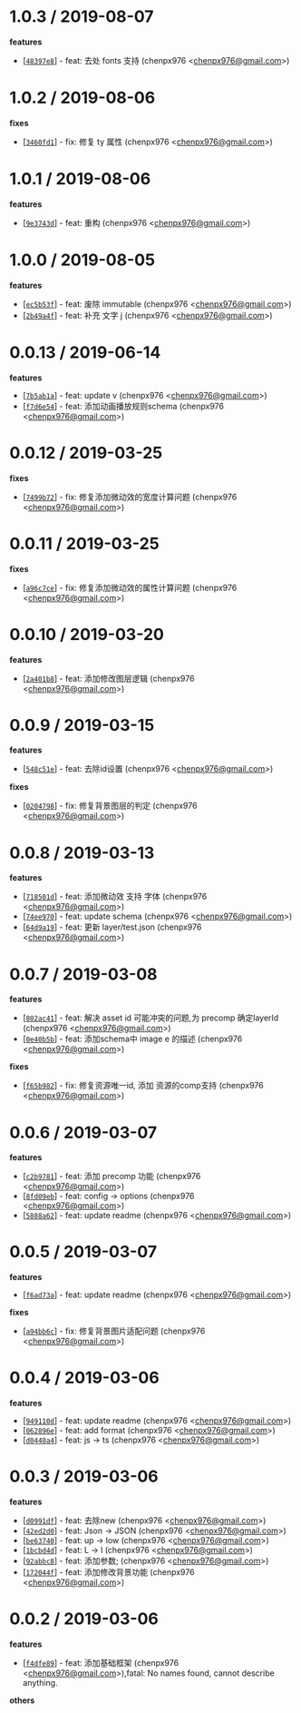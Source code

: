 
1.0.3 / 2019-08-07
==================

**features**
  * [[`48397e8`](http://github.com/Lottie-Lint/lottie-schema/commit/48397e8ca9dd47ecba62202b52a5aecf84e2692c)] - feat: 去处 fonts 支持 (chenpx976 <<chenpx976@gmail.com>>)

1.0.2 / 2019-08-06
==================

**fixes**
  * [[`3460fd1`](http://github.com/Lottie-Lint/lottie-schema/commit/3460fd1143999ce05ee6c6bad9479d04fd16a78a)] - fix: 修复 ty 属性 (chenpx976 <<chenpx976@gmail.com>>)

1.0.1 / 2019-08-06
==================

**features**
  * [[`9e3743d`](http://github.com/Lottie-Lint/lottie-schema/commit/9e3743d3bcaf2ceeb3f3ca4eb86e4e06cdb75e6b)] - feat: 重构 (chenpx976 <<chenpx976@gmail.com>>)

1.0.0 / 2019-08-05
==================

**features**
  * [[`ec5b53f`](http://github.com/Lottie-Lint/lottie-schema/commit/ec5b53f384db2fae49866940968f9409d0a9e797)] - feat: 废除 immutable (chenpx976 <<chenpx976@gmail.com>>)
  * [[`2b49a4f`](http://github.com/Lottie-Lint/lottie-schema/commit/2b49a4f88235a7b3d5f149b2ce2f0b6972c22480)] - feat: 补充 文字 j (chenpx976 <<chenpx976@gmail.com>>)

0.0.13 / 2019-06-14
==================

**features**
  * [[`7b5ab1a`](http://github.com/Lottie-Lint/lottie-schema/commit/7b5ab1a5e69d608df4cb4edc148f9626fe41c337)] - feat: update v (chenpx976 <<chenpx976@gmail.com>>)
  * [[`f7d6e54`](http://github.com/Lottie-Lint/lottie-schema/commit/f7d6e5471a31e95200dcf22637d4ced0f122e2b3)] - feat: 添加动画播放规则schema (chenpx976 <<chenpx976@gmail.com>>)

0.0.12 / 2019-03-25
==================

**fixes**
  * [[`7499b72`](http://github.com/Lottie-Lint/lottie-schema/commit/7499b7226a7ad9fe621c1efec6d6b4f47cad3a5c)] - fix: 修复添加微动效的宽度计算问题 (chenpx976 <<chenpx976@gmail.com>>)

0.0.11 / 2019-03-25
==================

**fixes**
  * [[`a96c7ce`](http://github.com/Lottie-Lint/lottie-schema/commit/a96c7ce545b755fbfd6f22a126aafcebd9925cd7)] - fix: 修复添加微动效的属性计算问题 (chenpx976 <<chenpx976@gmail.com>>)

0.0.10 / 2019-03-20
==================

**features**
  * [[`2a401b8`](http://github.com/Lottie-Lint/lottie-schema/commit/2a401b87ab50399b9bd99834d1f4083bd7d56d52)] - feat: 添加修改图层逻辑 (chenpx976 <<chenpx976@gmail.com>>)

0.0.9 / 2019-03-15
==================

**features**
  * [[`548c51e`](http://github.com/Lottie-Lint/lottie-schema/commit/548c51e128e0bb3535e6840aa3e0a7f045a08890)] - feat: 去除id设置 (chenpx976 <<chenpx976@gmail.com>>)

**fixes**
  * [[`0204798`](http://github.com/Lottie-Lint/lottie-schema/commit/02047987b3e928bf7ad4d67d7a60f3d8d844c2e5)] - fix: 修复背景图层的判定 (chenpx976 <<chenpx976@gmail.com>>)

0.0.8 / 2019-03-13
==================

**features**
  * [[`718501d`](http://github.com/Lottie-Lint/lottie-schema/commit/718501db9db7b9813cb16c81d06fd4e82ee397ac)] - feat: 添加微动效 支持 字体 (chenpx976 <<chenpx976@gmail.com>>)
  * [[`74ee970`](http://github.com/Lottie-Lint/lottie-schema/commit/74ee9706f46db01f16fb16df9a79f898098bdc35)] - feat: update schema (chenpx976 <<chenpx976@gmail.com>>)
  * [[`64d9a19`](http://github.com/Lottie-Lint/lottie-schema/commit/64d9a1926b0791def3c8afd525411d0d81a7baca)] - feat: 更新 layer/test.json (chenpx976 <<chenpx976@gmail.com>>)

0.0.7 / 2019-03-08
==================

**features**
  * [[`802ac41`](http://github.com/Lottie-Lint/lottie-schema/commit/802ac41957cecfa934427a138ec79ff4d4027b27)] - feat: 解决 asset id 可能冲突的问题,为 precomp 确定layerId (chenpx976 <<chenpx976@gmail.com>>)
  * [[`0e40b5b`](http://github.com/Lottie-Lint/lottie-schema/commit/0e40b5b18ee410c7091cb244b0bb5e728c3faa84)] - feat: 添加schema中 image e 的描述 (chenpx976 <<chenpx976@gmail.com>>)

**fixes**
  * [[`f65b982`](http://github.com/Lottie-Lint/lottie-schema/commit/f65b9826c7a2c456b21734c02cc840bfeaa850d3)] - fix: 修复资源唯一id, 添加 资源的comp支持 (chenpx976 <<chenpx976@gmail.com>>)

0.0.6 / 2019-03-07
==================

**features**
  * [[`c2b9781`](http://github.com/Lottie-Lint/lottie-schema/commit/c2b9781664d42be593f96acc30fa7e89a35dd3a8)] - feat: 添加 precomp 功能 (chenpx976 <<chenpx976@gmail.com>>)
  * [[`8fd09eb`](http://github.com/Lottie-Lint/lottie-schema/commit/8fd09eb83f2c680f823aaf3edeac931bb862b877)] - feat: config -> options (chenpx976 <<chenpx976@gmail.com>>)
  * [[`5888a62`](http://github.com/Lottie-Lint/lottie-schema/commit/5888a62187b9be8b0de1aeb097b34c481bb65e7f)] - feat: update readme (chenpx976 <<chenpx976@gmail.com>>)

0.0.5 / 2019-03-07
==================

**features**
  * [[`f6ad73a`](http://github.com/Lottie-Lint/lottie-schema/commit/f6ad73aab2bce56a6a90ce8da0b48cfe0f61a38e)] - feat: update readme (chenpx976 <<chenpx976@gmail.com>>)

**fixes**
  * [[`a94bb6c`](http://github.com/Lottie-Lint/lottie-schema/commit/a94bb6c968dc52b861e43321a9902c22fc9446b8)] - fix: 修复背景图片适配问题 (chenpx976 <<chenpx976@gmail.com>>)

0.0.4 / 2019-03-06
==================

**features**
  * [[`949110d`](http://github.com/Lottie-Lint/lottie-schema/commit/949110dda15e9d7d387998036db9b7d8b959fbd5)] - feat: update readme (chenpx976 <<chenpx976@gmail.com>>)
  * [[`062896e`](http://github.com/Lottie-Lint/lottie-schema/commit/062896e812cde63d134b26e8ecb9d2292a0bfe62)] - feat: add format (chenpx976 <<chenpx976@gmail.com>>)
  * [[`d0440a4`](http://github.com/Lottie-Lint/lottie-schema/commit/d0440a4fd5c472cac6d87d6bf9254337590a94e3)] - feat: js -> ts (chenpx976 <<chenpx976@gmail.com>>)

0.0.3 / 2019-03-06
==================

**features**
  * [[`d0991df`](http://github.com/Lottie-Lint/lottie-schema/commit/d0991dff7992af9b90bcf03ab7dfa8fea8bf5cb4)] - feat: 去除new (chenpx976 <<chenpx976@gmail.com>>)
  * [[`42ed2d0`](http://github.com/Lottie-Lint/lottie-schema/commit/42ed2d0b7980f835b8e9dfd354f4cb70c18dd2d2)] - feat: Json -> JSON (chenpx976 <<chenpx976@gmail.com>>)
  * [[`be63740`](http://github.com/Lottie-Lint/lottie-schema/commit/be63740ad66aa385aaa8342aff9bb61ac2147247)] - feat: up -> low (chenpx976 <<chenpx976@gmail.com>>)
  * [[`1bcbd4d`](http://github.com/Lottie-Lint/lottie-schema/commit/1bcbd4da352fc98d8ffe7ec446ba062b98f45565)] - feat: L -> l (chenpx976 <<chenpx976@gmail.com>>)
  * [[`92abbc8`](http://github.com/Lottie-Lint/lottie-schema/commit/92abbc8aca33a85072026d68144dc01deea06ef0)] - feat: 添加参数; (chenpx976 <<chenpx976@gmail.com>>)
  * [[`172044f`](http://github.com/Lottie-Lint/lottie-schema/commit/172044f6eacc923d917be96c8603b60706928c30)] - feat: 添加修改背景功能 (chenpx976 <<chenpx976@gmail.com>>)

0.0.2 / 2019-03-06
==================

**features**
  * [[`f4dfe89`](http://github.com/Lottie-Lint/lottie-schema/commit/f4dfe894471a416c5992d5bac51c94e07208c80c)] - feat: 添加基础框架 (chenpx976 <<chenpx976@gmail.com>>),fatal: No names found, cannot describe anything.

**others**

